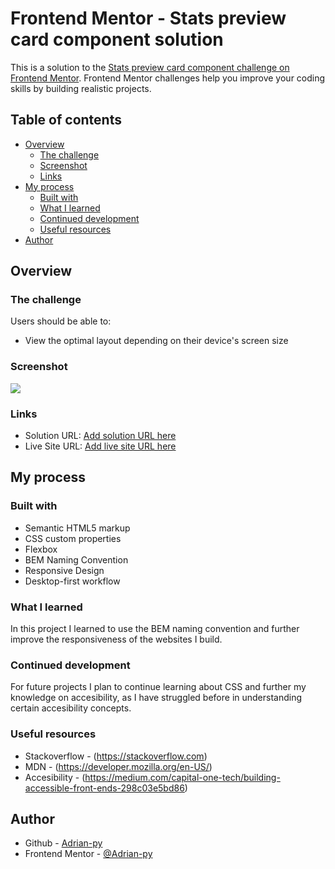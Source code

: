 # Frontend Mentor - Stats preview card component solution

This is a solution to the [Stats preview card component challenge on Frontend Mentor](https://www.frontendmentor.io/challenges/stats-preview-card-component-8JqbgoU62). Frontend Mentor challenges help you improve your coding skills by building realistic projects.

## Table of contents

- [Overview](#overview)
  - [The challenge](#the-challenge)
  - [Screenshot](#screenshot)
  - [Links](#links)
- [My process](#my-process)
  - [Built with](#built-with)
  - [What I learned](#what-i-learned)
  - [Continued development](#continued-development)
  - [Useful resources](#useful-resources)
- [Author](#author)

## Overview

### The challenge

Users should be able to:

- View the optimal layout depending on their device's screen size

### Screenshot

![](../images/screenshot.jpg)

### Links

- Solution URL: [Add solution URL here](https://github.com/Adrian-py/Frontend-Mentor---stats-preview-card-component-challenge-hub)
- Live Site URL: [Add live site URL here](https://adrian-py.github.io/Frontend-Mentor---stats-preview-card-component-challenge-hub/)

## My process

### Built with

- Semantic HTML5 markup
- CSS custom properties
- Flexbox
- BEM Naming Convention
- Responsive Design
- Desktop-first workflow

### What I learned

In this project I learned to use the BEM naming convention and further improve the responsiveness of the websites I build.

### Continued development

For future projects I plan to continue learning about CSS and further my knowledge on accesibility, as I have struggled before in understanding certain accesibility concepts.

### Useful resources

- Stackoverflow - (https://stackoverflow.com)
- MDN - (https://developer.mozilla.org/en-US/)
- Accesibility - (https://medium.com/capital-one-tech/building-accessible-front-ends-298c03e5bd86)

## Author

- Github - [Adrian-py](https://github.com/Adrian-py)
- Frontend Mentor - [@Adrian-py](https://www.frontendmentor.io/profile/Adrian-py)
